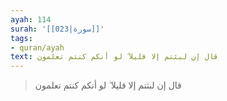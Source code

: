 ```yaml
---
ayah: 114
surah: '[[023|سورة]]'
tags:
- quran/ayah
text: قال إن لبثتم إلا قليلا ۖ لو أنكم كنتم تعلمون
---
```

> قال إن لبثتم إلا قليلا ۖ لو أنكم كنتم تعلمون
